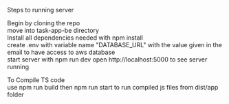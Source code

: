 Steps to running server

Begin by cloning the repo\
move into task-app-be directory\
Install all dependencies needed with npm install\
create .env with variable name "DATABASE_URL" with the value given in the email to have access to aws database\
start server with npm run dev
open http://localhost:5000 to see server running

To Compile TS code\
use npm run build then npm run start to run compiled js files from dist/app folder

